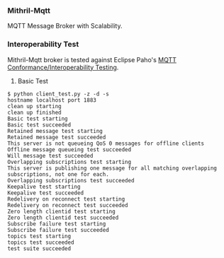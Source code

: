 ### Mithril-Mqtt
MQTT Message Broker with Scalability.

### Interoperability Test
Mithril-Mqtt broker is tested against Eclipse Paho's [MQTT Conformance/Interoperability Testing](http://www.eclipse.org/paho/clients/testing/).

1. Basic Test
~~~
$ python client_test.py -z -d -s
hostname localhost port 1883
clean up starting
clean up finished
Basic test starting
Basic test succeeded
Retained message test starting
Retained message test succeeded
This server is not queueing QoS 0 messages for offline clients
Offline message queueing test succeeded
Will message test succeeded
Overlapping subscriptions test starting
This server is publishing one message for all matching overlapping subscriptions, not one for each.
Overlapping subscriptions test succeeded
Keepalive test starting
Keepalive test succeeded
Redelivery on reconnect test starting
Redelivery on reconnect test succeeded
Zero length clientid test starting
Zero length clientid test succeeded
Subscribe failure test starting
Subscribe failure test succeeded
topics test starting
topics test succeeded
test suite succeeded
~~~
